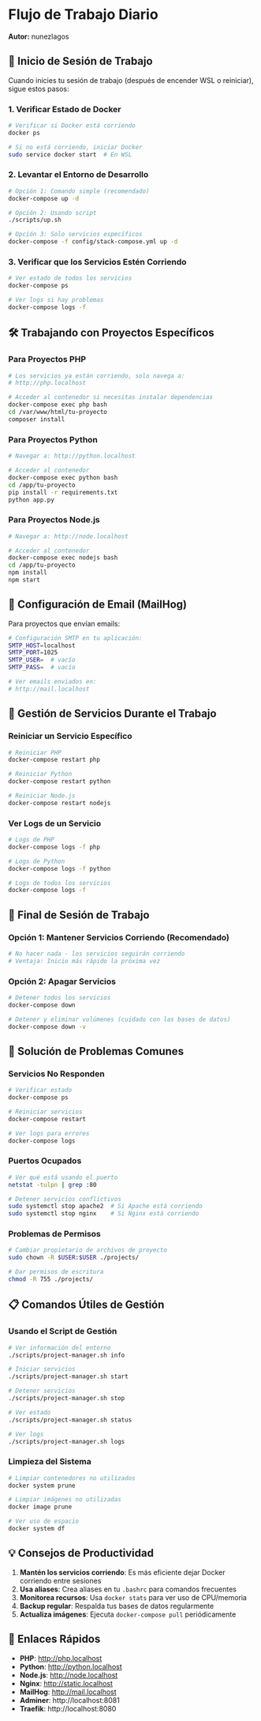 # Flujo de Trabajo Diario
**Autor:** nunezlagos

## 🚀 Inicio de Sesión de Trabajo

Cuando inicies tu sesión de trabajo (después de encender WSL o reiniciar), sigue estos pasos:

### 1. Verificar Estado de Docker
```bash
# Verificar si Docker está corriendo
docker ps

# Si no está corriendo, iniciar Docker
sudo service docker start  # En WSL
```

### 2. Levantar el Entorno de Desarrollo
```bash
# Opción 1: Comando simple (recomendado)
docker-compose up -d

# Opción 2: Usando script
./scripts/up.sh

# Opción 3: Solo servicios específicos
docker-compose -f config/stack-compose.yml up -d
```

### 3. Verificar que los Servicios Estén Corriendo
```bash
# Ver estado de todos los servicios
docker-compose ps

# Ver logs si hay problemas
docker-compose logs -f
```

## 🛠️ Trabajando con Proyectos Específicos

### Para Proyectos PHP
```bash
# Los servicios ya están corriendo, solo navega a:
# http://php.localhost

# Acceder al contenedor si necesitas instalar dependencias
docker-compose exec php bash
cd /var/www/html/tu-proyecto
composer install
```

### Para Proyectos Python
```bash
# Navegar a: http://python.localhost

# Acceder al contenedor
docker-compose exec python bash
cd /app/tu-proyecto
pip install -r requirements.txt
python app.py
```

### Para Proyectos Node.js
```bash
# Navegar a: http://node.localhost

# Acceder al contenedor
docker-compose exec nodejs bash
cd /app/tu-proyecto
npm install
npm start
```

## 📧 Configuración de Email (MailHog)

Para proyectos que envían emails:

```bash
# Configuración SMTP en tu aplicación:
SMTP_HOST=localhost
SMTP_PORT=1025
SMTP_USER=  # vacío
SMTP_PASS=  # vacío

# Ver emails enviados en:
# http://mail.localhost
```

## 🔄 Gestión de Servicios Durante el Trabajo

### Reiniciar un Servicio Específico
```bash
# Reiniciar PHP
docker-compose restart php

# Reiniciar Python
docker-compose restart python

# Reiniciar Node.js
docker-compose restart nodejs
```

### Ver Logs de un Servicio
```bash
# Logs de PHP
docker-compose logs -f php

# Logs de Python
docker-compose logs -f python

# Logs de todos los servicios
docker-compose logs -f
```

## 🛑 Final de Sesión de Trabajo

### Opción 1: Mantener Servicios Corriendo (Recomendado)
```bash
# No hacer nada - los servicios seguirán corriendo
# Ventaja: Inicio más rápido la próxima vez
```

### Opción 2: Apagar Servicios
```bash
# Detener todos los servicios
docker-compose down

# Detener y eliminar volúmenes (cuidado con las bases de datos)
docker-compose down -v
```

## 🚨 Solución de Problemas Comunes

### Servicios No Responden
```bash
# Verificar estado
docker-compose ps

# Reiniciar servicios
docker-compose restart

# Ver logs para errores
docker-compose logs
```

### Puertos Ocupados
```bash
# Ver qué está usando el puerto
netstat -tulpn | grep :80

# Detener servicios conflictivos
sudo systemctl stop apache2  # Si Apache está corriendo
sudo systemctl stop nginx    # Si Nginx está corriendo
```

### Problemas de Permisos
```bash
# Cambiar propietario de archivos de proyecto
sudo chown -R $USER:$USER ./projects/

# Dar permisos de escritura
chmod -R 755 ./projects/
```

## 📋 Comandos Útiles de Gestión

### Usando el Script de Gestión
```bash
# Ver información del entorno
./scripts/project-manager.sh info

# Iniciar servicios
./scripts/project-manager.sh start

# Detener servicios
./scripts/project-manager.sh stop

# Ver estado
./scripts/project-manager.sh status

# Ver logs
./scripts/project-manager.sh logs
```

### Limpieza del Sistema
```bash
# Limpiar contenedores no utilizados
docker system prune

# Limpiar imágenes no utilizadas
docker image prune

# Ver uso de espacio
docker system df
```

## 💡 Consejos de Productividad

1. **Mantén los servicios corriendo**: Es más eficiente dejar Docker corriendo entre sesiones
2. **Usa aliases**: Crea aliases en tu `.bashrc` para comandos frecuentes
3. **Monitorea recursos**: Usa `docker stats` para ver uso de CPU/memoria
4. **Backup regular**: Respalda tus bases de datos regularmente
5. **Actualiza imágenes**: Ejecuta `docker-compose pull` periódicamente

## 🔗 Enlaces Rápidos

- **PHP**: http://php.localhost
- **Python**: http://python.localhost
- **Node.js**: http://node.localhost
- **Nginx**: http://static.localhost
- **MailHog**: http://mail.localhost
- **Adminer**: http://localhost:8081
- **Traefik**: http://localhost:8080